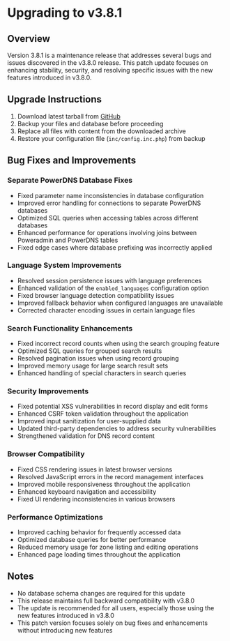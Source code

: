# Upgrading to v3.8.1

## Overview

Version 3.8.1 is a maintenance release that addresses several bugs and issues discovered in the v3.8.0 release. This patch update focuses on enhancing stability, security, and resolving specific issues with the new features introduced in v3.8.0.

## Upgrade Instructions

1. Download latest tarball from [GitHub](https://github.com/poweradmin/poweradmin/releases/tag/v3.8.1)
2. Backup your files and database before proceeding
3. Replace all files with content from the downloaded archive
4. Restore your configuration file (`inc/config.inc.php`) from backup

## Bug Fixes and Improvements

### Separate PowerDNS Database Fixes
- Fixed parameter name inconsistencies in database configuration
- Improved error handling for connections to separate PowerDNS databases
- Optimized SQL queries when accessing tables across different databases
- Enhanced performance for operations involving joins between Poweradmin and PowerDNS tables
- Fixed edge cases where database prefixing was incorrectly applied

### Language System Improvements
- Resolved session persistence issues with language preferences
- Enhanced validation of the `enabled_languages` configuration option
- Fixed browser language detection compatibility issues
- Improved fallback behavior when configured languages are unavailable
- Corrected character encoding issues in certain language files

### Search Functionality Enhancements
- Fixed incorrect record counts when using the search grouping feature
- Optimized SQL queries for grouped search results
- Resolved pagination issues when using record grouping
- Improved memory usage for large search result sets
- Enhanced handling of special characters in search queries

### Security Improvements
- Fixed potential XSS vulnerabilities in record display and edit forms
- Enhanced CSRF token validation throughout the application
- Improved input sanitization for user-supplied data
- Updated third-party dependencies to address security vulnerabilities
- Strengthened validation for DNS record content

### Browser Compatibility
- Fixed CSS rendering issues in latest browser versions
- Resolved JavaScript errors in the record management interfaces
- Improved mobile responsiveness throughout the application
- Enhanced keyboard navigation and accessibility
- Fixed UI rendering inconsistencies in various browsers

### Performance Optimizations
- Improved caching behavior for frequently accessed data
- Optimized database queries for better performance
- Reduced memory usage for zone listing and editing operations
- Enhanced page loading times throughout the application

## Notes

- No database schema changes are required for this update
- This release maintains full backward compatibility with v3.8.0
- The update is recommended for all users, especially those using the new features introduced in v3.8.0
- This patch version focuses solely on bug fixes and enhancements without introducing new features